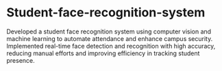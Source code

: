 # Student-face-recognition-system
Developed a student face recognition system using computer vision and machine learning to automate attendance and enhance campus security. Implemented real-time face detection and recognition with high accuracy, reducing manual efforts and improving efficiency in tracking student presence.     
